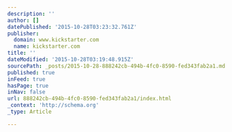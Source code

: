 ```yaml
---
description: ''
author: []
datePublished: '2015-10-28T03:23:32.761Z'
publisher:
  domain: www.kickstarter.com
  name: kickstarter.com
title: ''
dateModified: '2015-10-28T03:19:48.915Z'
sourcePath: _posts/2015-10-28-888242cb-494b-4fc0-8590-fed343fab2a1.md
published: true
inFeed: true
hasPage: true
inNav: false
url: 888242cb-494b-4fc0-8590-fed343fab2a1/index.html
_context: 'http://schema.org'
_type: Article

---
```

